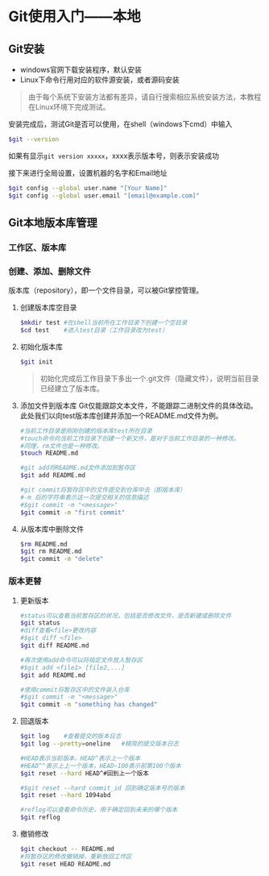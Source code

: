 # Git使用入门——本地
## Git安装
- windows官网下载安装程序，默认安装
- Linux下命令行用对应的软件源安装，或者源码安装
>由于每个系统下安装方法都有差异，请自行搜索相应系统安装方法，本教程在Linux环境下完成测试。

安装完成后，测试Git是否可以使用，在shell（windows下cmd）中输入
```bash
$git --version
```
如果有显示`git version xxxxx`，xxxx表示版本号，则表示安装成功

接下来进行全局设置，设置机器的名字和Email地址
```bash
$git config --global user.name "[Your Name]"
$git config --global user.email "[email@example.com]"
```

## Git本地版本库管理
### 工作区、版本库
### 创建、添加、删除文件
版本库（repository），即一个文件目录，可以被Git掌控管理。
1. 创建版本库空目录
    ```bash
    $mkdir test #在shell当前所在工作目录下创建一个空目录 
    $cd test    #进入test目录（工作目录改为test）
    ```
2. 初始化版本库
    ```bash
    $git init
    ```
    >初始化完成后工作目录下多出一个.git文件（隐藏文件），说明当前目录已经建立了版本库。
3. 添加文件到版本库
    Git仅能跟踪文本文件，不能跟踪二进制文件的具体改动。
    此处我们以向test版本库创建并添加一个README.md文件为例。
    ```bash
    #当前工作目录是刚刚创建的版本库test所在目录
    #touch命令向当前工作目录下创建一个新文件，是对于当前工作目录的一种修改。
    #同理，rm文件也是一种修改。
    $touch README.md

    #git add将README.md文件添加到暂存区
    $git add README.md
    
    #git commit将暂存区中的文件提交到仓库中去（即版本库）
    #-m 后的字符串表示这一次提交相关的信息描述
    #$git commit -m "<message>"
    $git commit -m "first commit"
    ```
4. 从版本库中删除文件
    ```bash
    $rm README.md
    $git rm README.md
    $git commit -m "delete"
    ```

### 版本更替
1. 更新版本
    ```bash
    #status可以查看当前暂存区的状况，包括是否修改文件，是否新建或删除文件
    $git status
    #diff查看<file>更改内容
    #$git diff <file>
    $git diff README.md

    #再次使用add命令可以将指定文件放入暂存区
    #$git add <file1> [file2,...]
    $git add README.md

    #使用commit将暂存区中的文件装入仓库
    #$git commit -m "<message>"
    $git commit -m "something has changed"
    ```

2. 回退版本
    ```bash
    $git log    #查看提交的版本日志
    $git log --pretty=oneline   #精简的提交版本日志

    #HEAD表示当前版本，HEAD^表示上一个版本
    #HEAD^^表示上上一个版本，HEAD~100表示前第100个版本
    $git reset --hard HEAD^#回到上一个版本

    #$git reset --hard commit_id 回到确定版本号的版本
    $git reset --hard 1094abd

    #reflog可以查看命令历史，用于确定回到未来的哪个版本
    $git reflog    
    ```


3. 撤销修改
    ```bash
    $git checkout -- README.md
    #将暂存区的修改撤销掉，重新放回工作区
    $git reset HEAD README.md
    ```

